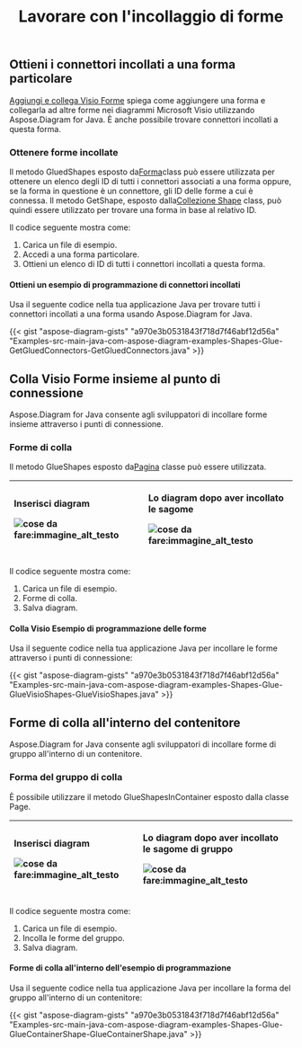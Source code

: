 ﻿---
title: Lavorare con l'incollaggio di forme
type: docs
weight: 10
url: /it/java/working-with-shapes-gluing/
---
## **Ottieni i connettori incollati a una forma particolare**
[Aggiungi e collega Visio Forme](/diagram/it/java/add-and-connect-visio-shapes/) spiega come aggiungere una forma e collegarla ad altre forme nei diagrammi Microsoft Visio utilizzando Aspose.Diagram for Java. È anche possibile trovare connettori incollati a questa forma.
### **Ottenere forme incollate**
 Il metodo GluedShapes esposto da[Forma](https://reference.aspose.com/diagram/java/com.aspose.diagram/shape)class può essere utilizzata per ottenere un elenco degli ID di tutti i connettori associati a una forma oppure, se la forma in questione è un connettore, gli ID delle forme a cui è connessa. Il metodo GetShape, esposto dalla[Collezione Shape](http://www.aspose.com/api/java/diagram/com.aspose.diagram/classes/shapecollection) class, può quindi essere utilizzato per trovare una forma in base al relativo ID.

Il codice seguente mostra come:

1. Carica un file di esempio.
1. Accedi a una forma particolare.
1. Ottieni un elenco di ID di tutti i connettori incollati a questa forma.
#### **Ottieni un esempio di programmazione di connettori incollati**
Usa il seguente codice nella tua applicazione Java per trovare tutti i connettori incollati a una forma usando Aspose.Diagram for Java.

{{< gist "aspose-diagram-gists" "a970e3b0531843f718d7f46abf12d56a" "Examples-src-main-java-com-aspose-diagram-examples-Shapes-Glue-GetGluedConnectors-GetGluedConnectors.java" >}}
## **Colla Visio Forme insieme al punto di connessione**
Aspose.Diagram for Java consente agli sviluppatori di incollare forme insieme attraverso i punti di connessione.
### **Forme di colla**
 Il metodo GlueShapes esposto da[Pagina](https://reference.aspose.com/diagram/java/com.aspose.diagram/page) classe può essere utilizzata.

|<p>**Inserisci diagram** </p><p>![cose da fare:immagine_alt_testo](http://i.imgur.com/Z69f4hg.png)</p>|<p>**Lo diagram dopo aver incollato le sagome** </p><p>![cose da fare:immagine_alt_testo](http://i.imgur.com/5TJpDwc.png)</p>|
|:- |:- |
Il codice seguente mostra come:

1. Carica un file di esempio.
1. Forme di colla.
1. Salva diagram.
#### **Colla Visio Esempio di programmazione delle forme**
Usa il seguente codice nella tua applicazione Java per incollare le forme attraverso i punti di connessione:

{{< gist "aspose-diagram-gists" "a970e3b0531843f718d7f46abf12d56a" "Examples-src-main-java-com-aspose-diagram-examples-Shapes-Glue-GlueVisioShapes-GlueVisioShapes.java" >}}
## **Forme di colla all'interno del contenitore**
Aspose.Diagram for Java consente agli sviluppatori di incollare forme di gruppo all'interno di un contenitore.
### **Forma del gruppo di colla**
È possibile utilizzare il metodo GlueShapesInContainer esposto dalla classe Page.

|<p>**Inserisci diagram** </p><p>![cose da fare:immagine_alt_testo](http://i.imgur.com/HRRzIEh.png)</p>|<p>**Lo diagram dopo aver incollato le sagome di gruppo** </p><p>![cose da fare:immagine_alt_testo](http://i.imgur.com/YxCiOgU.png)</p>|
|:- |:- |
Il codice seguente mostra come:

1. Carica un file di esempio.
1. Incolla le forme del gruppo.
1. Salva diagram.
#### **Forme di colla all'interno dell'esempio di programmazione**
Usa il seguente codice nella tua applicazione Java per incollare la forma del gruppo all'interno di un contenitore:

{{< gist "aspose-diagram-gists" "a970e3b0531843f718d7f46abf12d56a" "Examples-src-main-java-com-aspose-diagram-examples-Shapes-Glue-GlueContainerShape-GlueContainerShape.java" >}}
